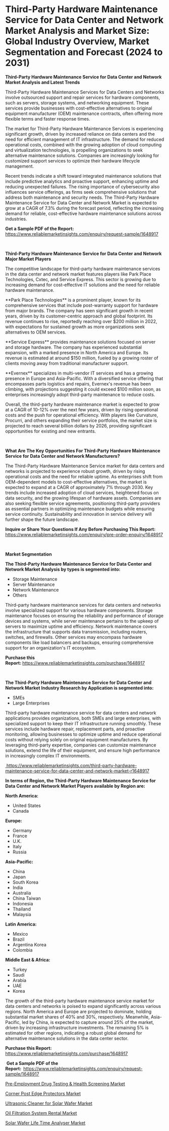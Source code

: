 <p><h1>Third-Party Hardware Maintenance Service for Data Center and Network Market Analysis and Market Size: Global Industry Overview, Market Segmentation and Forecast (2024 to 2031)</h1></p><p><strong>Third-Party Hardware Maintenance Service for Data Center and Network Market Analysis and Latest Trends</strong></p>
<p><p>Third-Party Hardware Maintenance Services for Data Centers and Networks involve outsourced support and repair services for hardware components, such as servers, storage systems, and networking equipment. These services provide businesses with cost-effective alternatives to original equipment manufacturer (OEM) maintenance contracts, often offering more flexible terms and faster response times.</p><p>The market for Third-Party Hardware Maintenance Services is experiencing significant growth, driven by increased reliance on data centers and the need for efficient management of IT infrastructure. The demand for reduced operational costs, combined with the growing adoption of cloud computing and virtualization technologies, is propelling organizations to seek alternative maintenance solutions. Companies are increasingly looking for customized support services to optimize their hardware lifecycle management.</p><p>Recent trends indicate a shift toward integrated maintenance solutions that include predictive analytics and proactive support, enhancing uptime and reducing unexpected failures. The rising importance of cybersecurity also influences service offerings, as firms seek comprehensive solutions that address both maintenance and security needs. The Third-Party Hardware Maintenance Service for Data Center and Network Market is expected to grow at a CAGR of 7.3% during the forecast period, reflecting the increasing demand for reliable, cost-effective hardware maintenance solutions across industries.</p></p>
<p><strong>Get a Sample PDF of the Report:&nbsp;</strong> <a href="https://www.reliablemarketinsights.com/enquiry/request-sample/1648917?utm_campaign=1264&utm_medium=2&utm_source=Github&utm_content=ia&utm_term=15102024&utm_id=third-party-hardware-maintenance-service-for-data-center-and-network">https://www.reliablemarketinsights.com/enquiry/request-sample/1648917</a></p>
<p>&nbsp;</p>
<p><strong>Third-Party Hardware Maintenance Service for Data Center and Network Major Market Players</strong></p>
<p><p>The competitive landscape for third-party hardware maintenance services in the data center and network market features players like Park Place Technologies, Cxtec, and Service Express. This sector is growing due to increasing demand for cost-effective IT solutions and the need for reliable hardware maintenance.</p><p>**Park Place Technologies** is a prominent player, known for its comprehensive services that include post-warranty support for hardware from major brands. The company has seen significant growth in recent years, driven by its customer-centric approach and global footprint. Its revenue continues to rise, reportedly reaching over $200 million in 2022, with expectations for sustained growth as more organizations seek alternatives to OEM services.</p><p>**Service Express** provides maintenance solutions focused on server and storage hardware. The company has experienced substantial expansion, with a marked presence in North America and Europe. Its revenue is estimated at around $150 million, fueled by a growing roster of clients moving away from traditional manufacturer support.</p><p>**Evernex** specializes in multi-vendor IT services and has a growing presence in Europe and Asia-Pacific. With a diversified service offering that encompasses parts logistics and repairs, Evernex's revenue has been climbing, with projections suggesting it could exceed $100 million soon, as enterprises increasingly adopt third-party maintenance to reduce costs.</p><p>Overall, the third-party hardware maintenance market is expected to grow at a CAGR of 10-12% over the next few years, driven by rising operational costs and the push for operational efficiency. With players like Curvature, Procurri, and others expanding their service portfolios, the market size is projected to reach several billion dollars by 2026, providing significant opportunities for existing and new entrants.</p></p>
<p>&nbsp;</p>
<p><strong>What Are The Key Opportunities For Third-Party Hardware Maintenance Service for Data Center and Network Manufacturers?</strong></p>
<p><p>The Third-Party Hardware Maintenance Service market for data centers and networks is projected to experience robust growth, driven by rising operational costs and the need for reliable uptime. As enterprises shift from OEM-dependent models to cost-effective alternatives, the market is expected to expand at a CAGR of approximately 7% through 2030. Key trends include increased adoption of cloud services, heightened focus on data security, and the growing lifespan of hardware assets. Companies are also seeking flexible service agreements, positioning third-party providers as essential partners in optimizing maintenance budgets while ensuring service continuity. Sustainability and innovation in service delivery will further shape the future landscape.</p></p>
<p><strong>Inquire or Share Your Questions If Any Before Purchasing This Report:</strong> <a href="https://www.reliablemarketinsights.com/enquiry/pre-order-enquiry/1648917?utm_campaign=1264&utm_medium=2&utm_source=Github&utm_content=ia&utm_term=15102024&utm_id=third-party-hardware-maintenance-service-for-data-center-and-network">https://www.reliablemarketinsights.com/enquiry/pre-order-enquiry/1648917</a></p>
<p>&nbsp;</p>
<p><strong>Market Segmentation</strong></p>
<p><strong>The Third-Party Hardware Maintenance Service for Data Center and Network Market Analysis by types is segmented into:</strong></p>
<p><ul><li>Storage Maintenance</li><li>Server Maintenance</li><li>Network Maintenance</li><li>Others</li></ul></p>
<p><p>Third-party hardware maintenance services for data centers and networks involve specialized support for various hardware components. Storage maintenance focuses on ensuring the reliability and performance of storage devices and systems, while server maintenance pertains to the upkeep of servers to maximize uptime and efficiency. Network maintenance covers the infrastructure that supports data transmission, including routers, switches, and firewalls. Other services may encompass hardware components like load balancers and backups, ensuring comprehensive support for an organization's IT ecosystem.</p></p>
<p><strong>Purchase this Report:&nbsp;</strong><a href="https://www.reliablemarketinsights.com/purchase/1648917?utm_campaign=1264&utm_medium=2&utm_source=Github&utm_content=ia&utm_term=15102024&utm_id=third-party-hardware-maintenance-service-for-data-center-and-network">https://www.reliablemarketinsights.com/purchase/1648917</a></p>
<p>&nbsp;</p>
<p><strong>The Third-Party Hardware Maintenance Service for Data Center and Network Market Industry Research by Application is segmented into:</strong></p>
<p><ul><li>SMEs</li><li>Large Enterprises</li></ul></p>
<p><p>Third-party hardware maintenance service for data centers and network applications provides organizations, both SMEs and large enterprises, with specialized support to keep their IT infrastructure running smoothly. These services include hardware repair, replacement parts, and proactive monitoring, allowing businesses to optimize uptime and reduce operational costs without relying solely on original equipment manufacturers. By leveraging third-party expertise, companies can customize maintenance solutions, extend the life of their equipment, and ensure high performance in increasingly complex IT environments.</p></p>
<p><a href="https://www.reliablemarketinsights.com/third-party-hardware-maintenance-service-for-data-center-and-network-market-r1648917?utm_campaign=1264&utm_medium=2&utm_source=Github&utm_content=ia&utm_term=15102024&utm_id=third-party-hardware-maintenance-service-for-data-center-and-network">&nbsp;https://www.reliablemarketinsights.com/third-party-hardware-maintenance-service-for-data-center-and-network-market-r1648917</a></p>
<p><strong>In terms of Region, the Third-Party Hardware Maintenance Service for Data Center and Network Market Players available by Region are:</strong></p>
<p>
    <p> <strong> North America: </strong>
        <ul>
            <li>United States</li>
            <li>Canada</li>
        </ul>
        </p> 
    <p> <strong> Europe: </strong>
        <ul>
            <li>Germany</li>
            <li>France</li>
            <li>U.K.</li>
            <li>Italy</li>
            <li>Russia</li>
        </ul>
        </p> 
    <p> <strong> Asia-Pacific: </strong>
        <ul>
            <li>China</li>
            <li>Japan</li>
            <li>South Korea</li>
            <li>India</li>
            <li>Australia</li>
            <li>China Taiwan</li>
            <li>Indonesia</li>
            <li>Thailand</li>
            <li>Malaysia</li>
        </ul>
        </p> 
    <p> <strong> Latin America: </strong>
        <ul>
            <li>Mexico</li>
            <li>Brazil</li>
            <li>Argentina Korea</li>
            <li>Colombia</li>
        </ul>
        </p> 
    <p> <strong> Middle East & Africa: </strong>
        <ul>
            <li>Turkey</li>
            <li>Saudi</li>
            <li>Arabia</li>
            <li>UAE</li>
            <li>Korea</li>
        </ul>
    </p>
    </p>
<p><p>The growth of the third-party hardware maintenance service market for data centers and networks is poised to expand significantly across various regions. North America and Europe are projected to dominate, holding substantial market shares of 40% and 30%, respectively. Meanwhile, Asia-Pacific, led by China, is expected to capture around 25% of the market, driven by increasing infrastructure investments. The remaining 5% is estimated for other regions, indicating a robust global demand for alternative maintenance solutions in the data center sector.</p></p>
<p><strong>Purchase this Report: </strong><a href="https://www.reliablemarketinsights.com/purchase/1648917?utm_campaign=1264&utm_medium=2&utm_source=Github&utm_content=ia&utm_term=15102024&utm_id=third-party-hardware-maintenance-service-for-data-center-and-network">https://www.reliablemarketinsights.com/purchase/1648917</a></p>
<p>&nbsp;<strong>Get a Sample PDF of the Report:&nbsp;&nbsp;</strong><a href="https://www.reliablemarketinsights.com/enquiry/request-sample/1648917?utm_campaign=1264&utm_medium=2&utm_source=Github&utm_content=ia&utm_term=15102024&utm_id=third-party-hardware-maintenance-service-for-data-center-and-network">https://www.reliablemarketinsights.com/enquiry/request-sample/1648917</a></p>
<p><strong></strong></p>
<p><p><a href="https://www.linkedin.com/pulse/pre-employment-drug-testing-health-screening-market-consolidation-f8k8f?utm_campaign=1264&utm_medium=2&utm_source=Github&utm_content=ia&utm_term=15102024&utm_id=third-party-hardware-maintenance-service-for-data-center-and-network">Pre-Employment Drug Testing & Health Screening Market</a></p><p><a href="https://github.com/gdfhhhj/Market-Research-Report-List-6/blob/main/corner-post-edge-protectors-market.md?utm_campaign=1264&utm_medium=2&utm_source=Github&utm_content=ia&utm_term=15102024&utm_id=third-party-hardware-maintenance-service-for-data-center-and-network">Corner Post Edge Protectors Market</a></p><p><a href="https://www.linkedin.com/pulse/ultrasonic-cleaner-solar-wafer-market-report-product-type-1j4hc?utm_campaign=1264&utm_medium=2&utm_source=Github&utm_content=ia&utm_term=15102024&utm_id=third-party-hardware-maintenance-service-for-data-center-and-network">Ultrasonic Cleaner for Solar Wafer Market</a></p><p><a href="https://github.com/julyju69/Market-Research-Report-List-5/blob/main/oil-filtration-system-rental-market.md?utm_campaign=1264&utm_medium=2&utm_source=Github&utm_content=ia&utm_term=15102024&utm_id=third-party-hardware-maintenance-service-for-data-center-and-network">Oil Filtration System Rental Market</a></p><p><a href="https://www.linkedin.com/pulse/global-solar-wafer-life-time-analyser-market-sector2024-2031-yzapf?utm_campaign=1264&utm_medium=2&utm_source=Github&utm_content=ia&utm_term=15102024&utm_id=third-party-hardware-maintenance-service-for-data-center-and-network">Solar Wafer Life Time Analyser Market</a></p></p>
